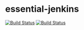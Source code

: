 # essential-jenkins
[![Build Status](http://20.13.172.228:8080/buildStatus/icon?job=first-pipeline)](http://20.13.172.228:8080/job/first-pipeline/)
[![Build Status](http://20.13.172.228:8080/buildStatus/icon?job=githubconnect)](http://20.13.172.228:8080/job/githubconnect/)
